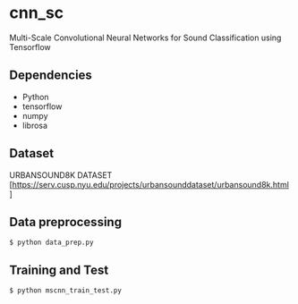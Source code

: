 # cnn_sc
Multi-Scale Convolutional Neural Networks for Sound Classification using Tensorflow

## Dependencies
* Python
* tensorflow
* numpy
* librosa

## Dataset
URBANSOUND8K DATASET [https://serv.cusp.nyu.edu/projects/urbansounddataset/urbansound8k.html]

## Data preprocessing
`$ python data_prep.py`

## Training and Test
`$ python mscnn_train_test.py`
